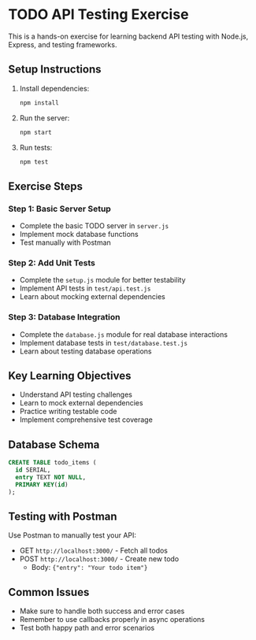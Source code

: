 # TODO API Testing Exercise
This is a hands-on exercise for learning backend API testing with Node.js, Express, and testing frameworks.

## Setup Instructions

1. Install dependencies:
   ```bash
   npm install
   ```

2. Run the server:
   ```bash
   npm start
   ```

3. Run tests:
   ```bash
   npm test
   ```

## Exercise Steps

### Step 1: Basic Server Setup
- Complete the basic TODO server in `server.js`
- Implement mock database functions
- Test manually with Postman

### Step 2: Add Unit Tests
- Complete the `setup.js` module for better testability
- Implement API tests in `test/api.test.js`
- Learn about mocking external dependencies

### Step 3: Database Integration
- Complete the `database.js` module for real database interactions
- Implement database tests in `test/database.test.js`
- Learn about testing database operations

## Key Learning Objectives
- Understand API testing challenges
- Learn to mock external dependencies
- Practice writing testable code
- Implement comprehensive test coverage

## Database Schema

```sql
CREATE TABLE todo_items (
  id SERIAL,
  entry TEXT NOT NULL,
  PRIMARY KEY(id)
);
```

## Testing with Postman
Use Postman to manually test your API:
- GET `http://localhost:3000/` - Fetch all todos
- POST `http://localhost:3000/` - Create new todo
  - Body: `{"entry": "Your todo item"}`

## Common Issues
- Make sure to handle both success and error cases
- Remember to use callbacks properly in async operations
- Test both happy path and error scenarios
